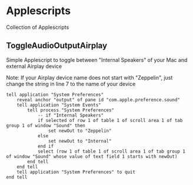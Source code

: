 Applescripts
======================
Collection of Applescripts

## ToggleAudioOutputAirplay
Simple Applescript to toggle between "Internal Speakers" of your Mac and external Airplay device

Note: If your Airplay device name does not start with "Zeppelin", just change the string in line 7 to the name of your device

```applescript
tell application "System Preferences"
	reveal anchor "output" of pane id "com.apple.preference.sound"
	tell application "System Events"
		tell process "System Preferences"
			-- if "Internal Speakers"
			if selected of row 1 of table 1 of scroll area 1 of tab group 1 of window "Sound" then
				set newOut to "Zeppelin"
			else
				set newOut to "Internal"
			end if
			select (row 1 of table 1 of scroll area 1 of tab group 1 of window "Sound" whose value of text field 1 starts with newOut)
		end tell
	end tell
	tell application "System Preferences" to quit
end tell
```
